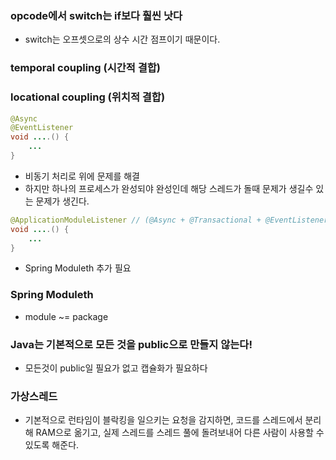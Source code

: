 
### opcode에서 switch는 if보다 훨씬 낫다
 - switch는 오프셋으로의 상수 시간 점프이기 때문이다.

### temporal coupling (시간적 결합)
### locational coupling (위치적 결합)
```java
@Async
@EventListener
void ....() {
	...
}
```
- 비동기 처리로 위에 문제를 해결
- 하지만 하나의 프로세스가 완성되야 완성인데 해당 스레드가 돌때 문제가 생길수 있는 문제가 생긴다.
```java
@ApplicationModuleListener // (@Async + @Transactional + @EventListener)
void ....() {
	...
}
```
- Spring Moduleth 추가 필요

### Spring Moduleth
- module ~= package

### Java는 기본적으로 모든 것을 public으로 만들지 않는다!
- 모든것이 public일 필요가 없고 캡슐화가 필요하다 

### 가상스레드
- 기본적으로 런타임이 블락킹을 일으키는 요청을 감지하면, 코드를 스레드에서 분리해 RAM으로 옮기고, 실제 스레드를 스레드 풀에 돌려보내어 다른 사람이 사용할 수 있도록 해준다.
